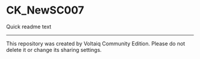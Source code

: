 # CK_NewSC007

Quick readme text

---

This repository was created by Voltaiq Community Edition. Please do not delete it or change its
sharing settings.
